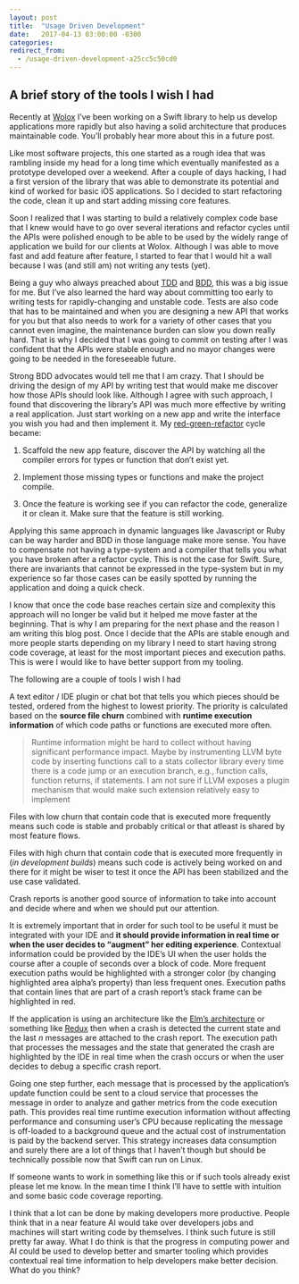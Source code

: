 ```yaml
---
layout: post
title:  "Usage Driven Development"
date:   2017-04-13 03:00:00 -0300
categories:
redirect_from:
  - /usage-driven-development-a25cc5c50cd0
---
```


## A brief story of the tools I wish I had

Recently at [Wolox](http://wolox.co) I’ve been working on a Swift library to help us develop applications more rapidly but also having a solid architecture that produces maintainable code. You’ll probably hear more about this in a future post.

Like most software projects, this one started as a rough idea that was rambling inside my head for a long time which eventually manifested as a prototype developed over a weekend. After a couple of days hacking, I had a first version of the library that was able to demonstrate its potential and kind of worked for basic iOS applications. So I decided to start refactoring the code, clean it up and start adding missing core features.

Soon I realized that I was starting to build a relatively complex code base that I knew would have to go over several iterations and refactor cycles until the APIs were polished enough to be able to be used by the widely range of application we build for our clients at Wolox. Although I was able to move fast and add feature after feature, I started to fear that I would hit a wall because I was (and still am) not writing any tests (yet).

Being a guy who always preached about [TDD](https://en.wikipedia.org/wiki/Test-driven_development) and [BDD](https://en.wikipedia.org/wiki/Behavior-driven_development), this was a big issue for me. But I’ve also learned the hard way about committing too early to writing tests for rapidly-changing and unstable code. Tests are also code that has to be maintained and when you are designing a new API that works for you but that also needs to work for a variety of other cases that you cannot even imagine, the maintenance burden can slow you down really hard. That is why I decided that I was going to commit on testing after I was confident that the APIs were stable enough and no mayor changes were going to be needed in the foreseeable future.

Strong BDD advocates would tell me that I am crazy. That I should be driving the design of my API by writing test that would make me discover how those APIs should look like. Although I agree with such approach, I found that discovering the library’s API was much more effective by writing a real application. Just start working on a new app and write the interface you wish you had and then implement it. My [red-green-refactor](http://blog.cleancoder.com/uncle-bob/2014/12/17/TheCyclesOfTDD.html) cycle became:

1. Scaffold the new app feature, discover the API by watching all the compiler errors for types or function that don’t exist yet.

1. Implement those missing types or functions and make the project compile.

1. Once the feature is working see if you can refactor the code, generalize it or clean it. Make sure that the feature is still working.

Applying this same approach in dynamic languages like Javascript or Ruby can be way harder and BDD in those language make more sense. You have to compensate not having a type-system and a compiler that tells you what you have broken after a refactor cycle. This is not the case for Swift. Sure, there are invariants that cannot be expressed in the type-system but in my experience so far those cases can be easily spotted by running the application and doing a quick check.

I know that once the code base reaches certain size and complexity this approach will no longer be valid but it helped me move faster at the beginning. That is why I am preparing for the next phase and the reason I am writing this blog post. Once I decide that the APIs are stable enough and more people starts depending on my library I need to start having strong code coverage, at least for the most important pieces and execution paths. This is were I would like to have better support from my tooling.

The following are a couple of tools I wish I had

A text editor / IDE plugin or chat bot that tells you which pieces should be tested, ordered from the highest to lowest priority. The priority is calculated based on the **source file churn** combined with **runtime execution information** of which code paths or functions are executed more often.
> Runtime information might be hard to collect without having significant performance impact. Maybe by instrumenting LLVM byte code by inserting functions call to a stats collector library every time there is a code jump or an execution branch, e.g., function calls, function returns, if statements. I am not sure if LLVM exposes a plugin mechanism that would make such extension relatively easy to implement

Files with low churn that contain code that is executed more frequently means such code is stable and probably critical or that atleast is shared by most feature flows.

Files with high churn that contain code that is executed more frequently in (*in development builds*) means such code is actively being worked on and there for it might be wiser to test it once the API has been stabilized and the use case validated.

Crash reports is another good source of information to take into account and decide where and when we should put our attention.

It is extremely important that in order for such tool to be useful it must be integrated with your IDE and **it should provide information in real time or when the user decides to “augment” her editing experience**. Contextual information could be provided by the IDE’s UI when the user holds the course after a couple of seconds over a block of code. More frequent execution paths would be highlighted with a stronger color (by changing highlighted area alpha’s property) than less frequent ones. Execution paths that contain lines that are part of a crash report’s stack frame can be highlighted in red.

If the application is using an architecture like the [Elm’s architecture](https://guide.elm-lang.org/architecture/) or something like [Redux](http://redux.js.org/) then when a crash is detected the current state and the last *n* messages are attached to the crash report. The execution path that processes the messages and the state that generated the crash are highlighted by the IDE in real time when the crash occurs or when the user decides to debug a specific crash report.

Going one step further, each message that is processed by the application’s update function could be sent to a cloud service that processes the message in order to analyze and gather metrics from the code execution path. This provides real time runtime execution information without affecting performance and consuming user’s CPU because replicating the message is off-loaded to a background queue and the actual cost of instrumentation is paid by the backend server. This strategy increases data consumption and surely there are a lot of things that I haven’t though but should be technically possible now that Swift can run on Linux.

If someone wants to work in something like this or if such tools already exist please let me know. In the mean time I think I’ll have to settle with intuition and some basic code coverage reporting.

I think that a lot can be done by making developers more productive. People think that in a near feature AI would take over developers jobs and machines will start writing code by themselves. I think such future is still pretty far away. What I do think is that the progress in computing power and AI could be used to develop better and smarter tooling which provides contextual real time information to help developers make better decision. What do you think?
